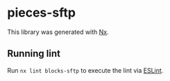 # pieces-sftp

This library was generated with [Nx](https://nx.dev).

## Running lint

Run `nx lint blocks-sftp` to execute the lint via [ESLint](https://eslint.org/).
